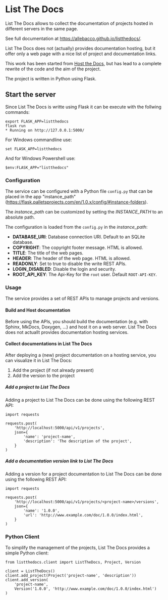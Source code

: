 # List The Docs

List The Docs allows to collect the documentation of projects hosted in
different servers in the same page.

See full documentation at https://allebacco.github.io/listthedocs/.

List The Docs does not (actually) provides documentation hosting, but it
offer only a web page with a nice list of project and documentation links.

This work has been started from [Host the Docs](https://github.com/rgalanakis/hostthedocs),
but has lead to a complete rewrite of the code and the aim of the project.

The project is written in Python using Flask.

## Start the server

Since List The Docs is writte using Flask it can be execute with the follwing
commands:

    export FLASK_APP=listthedocs
    flask run
    * Running on http://127.0.0.1:5000/

For Windows commandline use:

    set FLASK_APP=listthedocs

And for Windows Powershell use:

    $env:FLASK_APP="listthedocs"

### Configuration

The service can be configured with a Python file `config.py` that can be placed in the app
"instance_path" (https://flask.palletsprojects.com/en/1.0.x/config/#instance-folders).

The *instance_path* can be customized by setting the *INSTANCE_PATH* to an absolute path.

The configuration is loaded from the `config.py` in the *instance_path*:

- **DATABASE_URI**: Database connection URI. Default to an SQLite database.
- **COPYRIGHT**: The copyright footer message. HTML is allowed.
- **TITLE**: The title of the web pages.
- **HEADER**: The header of the web page. HTML is allowed.
- **READONLY**: Set to true to disable the write REST APIs.
- **LOGIN_DISABLED**: Disable the login and security.
- **ROOT_API_KEY**: The Api-Key for the `root` user. Default `ROOT-API-KEY`.

### Usage

The service provides a set of REST APIs to manage projects and versions.

#### Build and Host documentation

Before using the APIs, you should build the documentation (e.g. with Sphinx, MkDocs, 
Doxygen, ...) and host it on a web server. List The Docs does not actuallt provides 
documentation hosting services.

#### Collect documentations in List The Docs

After deploying a (new) project documentation on a hosting service, you can visualize
it in List The Docs:

1. Add the project (if not already present)
2. Add the version to the project

##### Add a project to List The Docs

Adding a project to List The Docs can be done using the following REST API:

    import requests

    requests.post(
        'http://localhost:5000/api/v1/projects', 
        json={
            'name': 'project-name',
            'description': 'The description of the project',
        }
    )


##### Add a documentation version link to List The Docs

Adding a version for a project documentation to List The Docs can be done 
using the following REST API:

    import requests

    requests.post(
        'http://localhost:5000/api/v1/projects/<project-name>/versions', 
        json={
            'name': '1.0.0',
            'url': 'http://www.example.com/doc/1.0.0/index.html',
        }
    )


### Python Client

To simplify the management of the projects, List The Docs provides a 
simple Python client:

    from listthedocs.client import ListTheDocs, Project, Version

    client = ListTheDocs()
    client.add_project(Project('project-name', 'description'))
    client.add_version(
        'project-name', 
        Version('1.0.0', 'http://www.example.com/doc/1.0.0/index.html')
    )